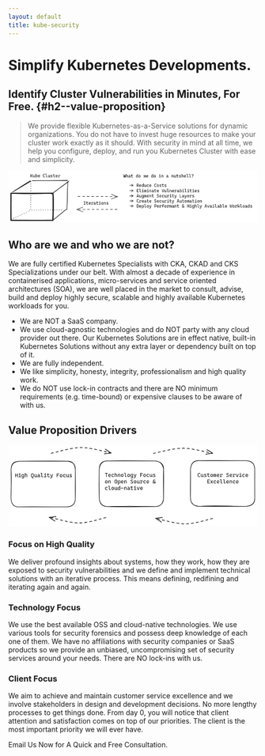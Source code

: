 ```yaml
---
layout: default
title: kube-security
---
```


# Simplify Kubernetes Developments. 
## Identify Cluster Vulnerabilities in Minutes, For Free. {#h2--value-proposition}

> We provide flexible Kubernetes-as-a-Service solutions for dynamic organizations.
You do not have to invest huge resources to make your cluster work exactly as it should.
With security in mind at all time, we help you configure, deploy, and run you Kubernetes Cluster with ease and simplicity.


![kube security](./assets/images/kube.png)

## Who are we and who we are not?

We are fully certified Kubernetes Specialists with CKA, CKAD and CKS Specializations under our belt.
With almost a decade of experience in containerised applications, micro-services and service oriented architectures (SOA), we are well placed in the market to consult, advise, build and deploy highly secure, scalable and highly available Kubernetes workloads for you.

- We are NOT a SaaS company.
- We use cloud-agnostic technologies and do NOT party with any cloud provider out there. Our Kubernetes Solutions are in effect native, built-in Kubernetes Solutions without any extra layer or dependency built on top of it. 
- We are fully independent.
- We like simplicity, honesty, integrity, professionalism and high quality work.
- We do NOT use lock-in contracts and there are NO minimum requirements (e.g. time-bound) or expensive clauses to be aware of with us.

## Value Proposition Drivers

![value proposition pillars](./assets/images/vp-sketch.png)

### Focus on High Quality

We deliver profound insights about systems, how they work, how they are exposed to security vulnerabilities and we define and implement technical solutions with an iterative process. This means defining, redifining and iterating again and again.

### Technology Focus

We use the best available OSS and cloud-native technologies. We use various tools for security forensics and possess deep knowledge of each one of them. We have no affiliations with security companies or SaaS products so we provide an unbiased, uncompromising set of security services around your needs. There are NO lock-ins with us.

### Client Focus

We aim to achieve and maintain customer service excellence and we involve
stakeholders in design and development decisions. No more lengthy processes to get things done. 
From day 0, you will notice that client attention and satisfaction comes on top of our priorities.
The client is the most important priority we will ever have. 


Email Us Now for A Quick and Free Consultation.
